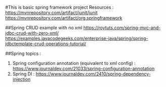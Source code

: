 #This is basic spring framework project
Resources :<br>
https://mvnrepository.com/artifact/junit/junit <br>
https://mvnrepository.com/artifact/org.springframework <br>

##Spring CRUD example with no xml
https://roytuts.com/spring-mvc-and-jdbc-crud-with-zero-xml/ <br>
https://examples.javacodegeeks.com/enterprise-java/spring/spring-jdbctemplate-crud-operations-tutorial/

##Spring topics :
1. Spring configuration annotation (equivalent to xml config) : 
https://www.journaldev.com/21033/spring-configuration-annotation
2. Spring DI :
https://www.journaldev.com/2410/spring-dependency-injection
